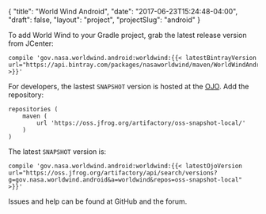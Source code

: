 {
    "title": "World Wind Android",
    "date": "2017-06-23T15:24:48-04:00",
    "draft": false,
    "layout": "project",
    "projectSlug": "android"
}

To add World Wind to your Gradle project, grab the latest release version from JCenter:

```
compile 'gov.nasa.worldwind.android:worldwind:{{< latestBintrayVersion url="https://api.bintray.com/packages/nasaworldwind/maven/WorldWindAndroid/versions/_latest" >}}'
```

For developers, the lastest ```SNAPSHOT``` version is hosted at the [OJO](https://oss.jfrog.org/). Add the repository:
```
repositories (
    maven (
        url 'https://oss.jfrog.org/artifactory/oss-snapshot-local/'
    )
)
```

The latest ```SNAPSHOT``` version is:
```
compile 'gov.nasa.worldwind.android:worldwind:{{< latestOjoVersion url="https://oss.jfrog.org/artifactory/api/search/versions?g=gov.nasa.worldwind.android&a=worldwind&repos=oss-snapshot-local" >}}'
```

Issues and help can be found at GitHub and the forum.
